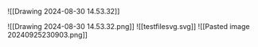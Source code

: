 ![[Drawing 2024-08-30 14.53.32]]

![[Drawing 2024-08-30 14.53.32.png]]
![[testfilesvg.svg]]
![[Pasted image 20240925230903.png]]